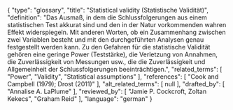 {
    "type": "glossary",
    "title": "Statistical validity (Statistische Validität)",
    "definition": "Das Ausmaß, in dem die Schlussfolgerungen aus einem statistischen Test akkurat sind und den in der Natur vorkommenden wahren Effekt widerspiegeln. Mit anderen Worten, ob ein Zusammenhang zwischen zwei Variablen besteht und mit den durchgeführten Analysen genau festgestellt werden kann. Zu den Gefahren für die statistische Validität gehören eine geringe Power (Teststärke), die Verletzung von Annahmen, die Zuverlässigkeit von Messungen usw., die die Zuverlässigkeit und Allgemeinheit der Schlussfolgerungen beeinträchtigen.",
    "related_terms": [
        "Power",
        "Validity",
        "Statistical assumptions"
    ],
    "references": [
        "Cook and Campbell (1979); Drost (2011)"
    ],
    "alt_related_terms": [
        null
    ],
    "drafted_by": [
        "Annalise A. LaPlume"
    ],
    "reviewed_by": [
        "Jamie P. Cockcroft, Zoltan Kekecs",
        "Graham Reid"
    ],
    "language": "german"
}